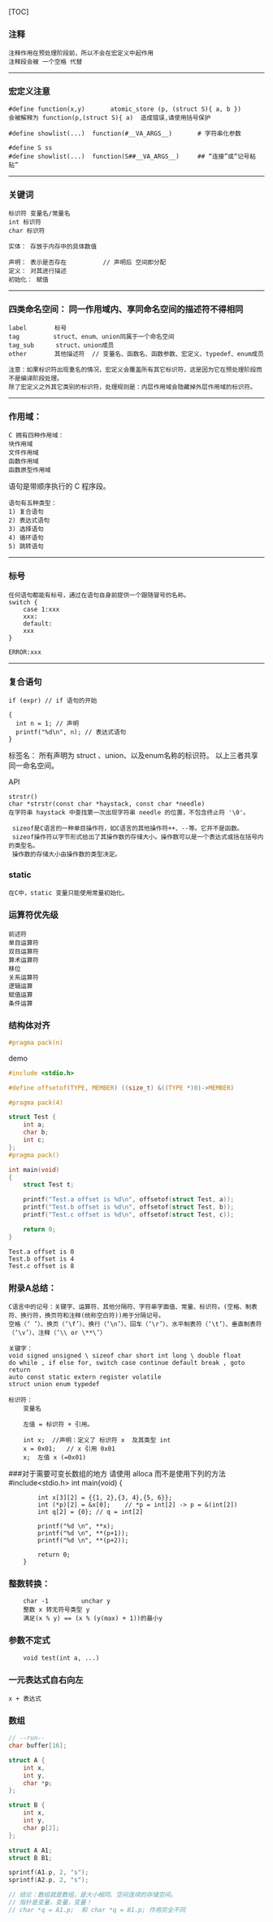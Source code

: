 [TOC]

### 注释
	注释作用在预处理阶段前，所以不会在宏定义中起作用
	注释段会被 一个空格 代替
____
### 宏定义注意
	#define function(x,y)		atomic_store (p, (struct S){ a, b })
	会被解释为 function(p,(struct S){ a)  造成错误,请使用括号保护
	
	#define showlist(...)  function(#__VA_ARGS__)		# 字符串化参数
	
	#define S ss
	#define showlist(...)  function(S##__VA_ARGS__)		## “连接”或“记号粘贴”
___


### 关键词

	标识符 变量名/常量名
	int 标识符
	char 标识符

	实体： 存放于内存中的具体数值

	声明： 表示是否存在			// 声明后 空间即分配
	定义： 对其进行描述
	初始化： 赋值
___
### 四类命名空间： 同一作用域内、享同命名空间的描述符不得相同
	label 　　　　标号
	tag 　　　　　struct、enum、union同属于一个命名空间
	tag_sub　　　 struct、union成员
	other　　　　 其他描述符  // 变量名、函数名、函数参数、宏定义、typedef、enum成员
	
	注意：如果标识符出现重名的情况，宏定义会覆盖所有其它标识符，这是因为它在预处理阶段而不是编译阶段处理。
	除了宏定义之外其它类别的标识符，处理规则是：内层作用域会隐藏掉外层作用域的标识符。
___
### 作用域：

	C 拥有四种作用域：
	块作用域
	文件作用域
	函数作用域
	函数原型作用域 



语句是带顺序执行的 C 程序段。

	语句有五种类型：
	1) 复合语句
	2) 表达式语句
	3) 选择语句
	4) 循环语句
	5) 跳转语句
___

### 标号

	任何语句都能有标号，通过在语句自身前提供一个跟随冒号的名称。
	switch {
		case 1:xxx
		xxx:
		default:
		xxx
	}
	
	ERROR:xxx
___

### 复合语句
	if (expr) // if 语句的开始
	
	{
	  int n = 1; // 声明
	  printf("%d\n", n); // 表达式语句
	}
标签名： 所有声明为 struct 、union、以及enum名称的标识符。 以上三者共享同一命名空间。


API

	strstr()
	char *strstr(const char *haystack, const char *needle) 
	在字符串 haystack 中查找第一次出现字符串 needle 的位置，不包含终止符 '\0'。

	 sizeof是C语言的一种单目操作符，如C语言的其他操作符++、--等。它并不是函数。
	 sizeof操作符以字节形式给出了其操作数的存储大小。操作数可以是一个表达式或括在括号内的类型名。
	 操作数的存储大小由操作数的类型决定。
	
### static
	在C中，static 变量只能使用常量初始化。

### 运算符优先级
	前述符
	单目运算符
	双目运算符
	算术运算符
	移位
	关系运算符
	逻辑运算
	赋值运算
	条件运算

### 结构体对齐
```c
#pragma pack(n)
```
demo
```c
#include <stdio.h>

#define offsetof(TYPE, MEMBER) ((size_t) &((TYPE *)0)->MEMBER)

#pragma pack(4)

struct Test {
    int a;
    char b;
    int c;
};
#pragma pack()

int main(void)
{
    struct Test t;

    printf("Test.a offset is %d\n", offsetof(struct Test, a));
    printf("Test.b offset is %d\n", offsetof(struct Test, b));
    printf("Test.c offset is %d\n", offsetof(struct Test, c));

    return 0;
}

```

```out
Test.a offset is 0
Test.b offset is 4
Test.c offset is 8
```

### 附录A总结：
	C语言中的记号：关键字、运算符、其他分隔符、字符串字面值、常量、标识符。(空格、制表符、换行符，换页符和注释(统称空白符))用于分隔记号。
	空格（‘ ’）、换页（‘\f’）、换行（‘\n’）、回车（‘\r’）、水平制表符（‘\t’）、垂直制表符（‘\v’）、注释（‘\\ or \**\’）
	
	关键字：
	void signed unsigned \ sizeof char short int long \ double float
	do while , if else for, switch case continue default break , goto return
	auto const static extern register volatile
	struct union enum typedef
	
	标识符：
		变量名
		
		左值 = 标识符 + 引用。
		
		int x;	//声明：定义了 标识符 x	及其类型 int
		x = 0x01;	// x 引用 0x01
		x;	左值 x (=0x01)
		

###对于需要可变长数组的地方  请使用 alloca 而不是使用下列的方法
		#include<stdio.h>
		int main(void) {

			int x[3][2] = {{1, 2},{3, 4},{5, 6}};
			int (*p)[2] = &x[0];    // *p = int[2] -> p = &(int[2])
			int q[2] = {0}; // q = int[2]

			printf("%d \n", **x);
			printf("%d \n", **(p+1));
			printf("%d \n", **(p+2));

			return 0;
		}

### 整数转换：
		char -1 		unchar y
		整数 x 转无符号类型 y
		满足(x % y) == (x % (y(max) + 1))的最小y

### 参数不定式
		void test(int a, ...)

### 一元表达式自右向左
	x + 表达式

### 数组

```c
// --run--
char buffer[16];

struct A {
    int x,
    int y,
    char *p;
};

struct B {
    int x,
    int y,
    char p[2];
};

struct A A1;
struct B B1;

sprintf(A1.p, 2, "s");
sprintf(A2.p, 2, "s");

// 结论：数组就是数组，是大小相同、空间连续的存储空间。
// 指针是变量，变量，变量！
// char *q = A1.p;  和 char *q = B1.p; 作用完全不同
```